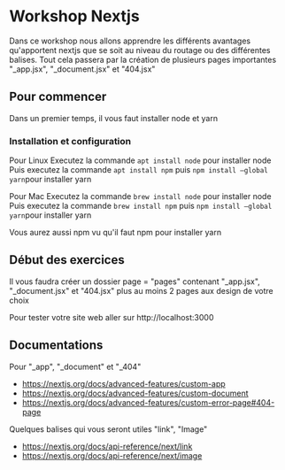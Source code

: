 # Workshop Nextjs
Dans ce workshop nous allons apprendre les différents avantages qu'apportent nextjs que se soit au niveau du routage ou des différentes balises. Tout cela passera par la création de plusieurs pages importantes "_app.jsx", "_document.jsx" et "404.jsx"

## Pour commencer
Dans un premier temps, il vous faut installer node et yarn

### Installation et configuration

Pour Linux
Executez la commande ``apt install node`` pour installer node
Puis executez la commande ``apt install npm`` puis ``npm install –global yarn``pour installer yarn

Pour Mac
Executez la commande ``brew install node`` pour installer node
Puis executez la commande ``brew install npm`` puis ``npm install –global yarn``pour installer yarn

Vous aurez aussi npm vu qu'il faut npm pour installer yarn

## Début des exercices
Il vous faudra créer un dossier page = "pages" contenant "_app.jsx", "_document.jsx" et "404.jsx" plus au moins 2 pages aux design de votre choix


Pour tester votre site web aller sur http://localhost:3000

## Documentations

Pour "_app", "_document" et "_404"
- https://nextjs.org/docs/advanced-features/custom-app
- https://nextjs.org/docs/advanced-features/custom-document
- https://nextjs.org/docs/advanced-features/custom-error-page#404-page

Quelques balises qui vous seront utiles "link", "Image"
- https://nextjs.org/docs/api-reference/next/link
- https://nextjs.org/docs/api-reference/next/image

